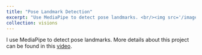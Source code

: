 ```yaml
---
title: "Pose Landmark Detection"
excerpt: "Use MediaPipe to detect pose landmarks. <br/><img src='/images/mediapipe_video.jpg'>"
collection: visions
---
```

I use MediaPipe to detect pose landmarks.
More details about this project can be found in this [video](https://youtu.be/iKqx1TI8TG0). 